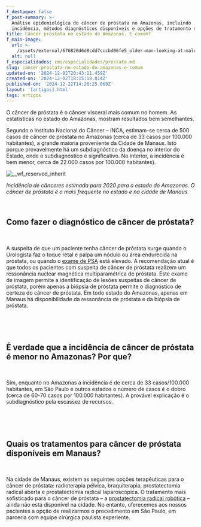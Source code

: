 ```yaml
---
f_destaque: false
f_post-summary: >-
  Análise epidemiológica do câncer de próstata no Amazonas, incluindo
  incidência, métodos diagnósticos disponíveis e opções de tratamento na região.
title: Câncer próstata no estado do Amazonas. É comum?
f_main-image:
  url: >-
    /assets/external/676820d6d8cdd7cccbd06fe5_older-man-looking-at-male-doctor-in-front-of-him201.jpg
  alt: null
f_especialidades: cms/especialidades/prostata.md
slug: cancer-prostata-no-estado-do-amazonas-e-comum
updated-on: '2024-12-02T20:43:11.459Z'
created-on: '2024-12-02T18:15:18.014Z'
published-on: '2024-12-22T14:26:25.060Z'
layout: '[artigos].html'
tags: artigos
---
```


O câncer de próstata é o câncer visceral mais comum no homem. As estatísticas no estado do Amazonas, mostram resultados bem semelhantes.

Segundo o Instituto Nacional do Câncer – INCA, estimam-se cerca de 500 casos de câncer de próstata no Amazonas (cerca de 33 casos por 100.000 habitantes), a grande maioria proveniente da Cidade de Manaus. Isto porque provavelmente há um subdiagnóstico da doença no interior do Estado, onde o subdiagnóstico é significativo. No interior, a incidência é bem menor, cerca de 22.000 casos por 100.000 habitantes).

![__wf_reserved_inherit](/assets/external/676820d6d8cdd7cccbd06ff2_674df9357e225c210bee2ce7_674df87320fa48f9b0b5afb4_screenshot-2020-06-30-20.50.26-1536x905%252520(1).png)

_Incidência de cânceres estimada para 2020 para o estado do Amazonas. O câncer de próstata é o mais frequente no estado e na cidade de Manaus._

‍

Como fazer o diagnóstico de câncer de próstata?
-----------------------------------------------

‍

A suspeita de que um paciente tenha câncer de próstata surge quando o Urologista faz o toque retal e palpa um nódulo ou área endurecida na próstata, ou quando o [exame de PSA](https://uroconsult.com.br/prostata/exame-de-psa-para-check-up-de-prostata/) está elevado. A recomendação atual é que todos os pacientes com suspeita de câncer de próstata realizem um ressonância nuclear magnética multiparamétrica de próstata. Este exame de imagem permite a identificação de lesões suspeitas de câncer de próstata, porém apenas a biópsia de próstata permite o diagnóstico de certeza do câncer de próstata. Em todo estado do Amazonas, apenas em Manaus há disponibilidade da ressonância de próstata e da biópsia de próstata.

‍

‍

É verdade que a incidência de câncer de próstata é menor no Amazonas? Por que?
------------------------------------------------------------------------------

‍

Sim, enquanto no Amazonas a incidência é de cerca de 33 casos/100.000 habitantes, em São Paulo e outros estados o número de casos é o dobro (cerca de 60-70 casos por 100.000 habitantes). A provável explicação é o subdiagnóstico pela escassez de recursos.

‍

‍

Quais os tratamentos para câncer de próstata disponíveis em Manaus?
-------------------------------------------------------------------

‍

Na cidade de Manaus, existem as seguintes opções terapêuticas para o câncer de próstata: radioterapia pélvica, braquiterapia, prostatectomia radical aberta e prostatectomia radical laparoscópica. O tratamento mais sofisticado para o câncer de próstata – a [prostatectomia radical robótica](https://uroconsult.com.br/prostata/prostatectomia-radical-videolaparoscopica/) – ainda não está disponível na cidade. No entanto, oferecemos aos nossos pacientes a opção de realizarmos o procedimento em São Paulo, em parceria com equipe cirúrgica paulista experiente.
